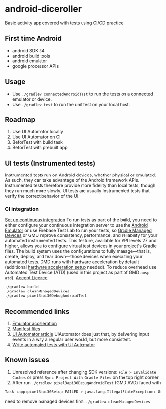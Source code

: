 # android-diceroller
Basic activity app covered with tests using CI/CD practice

## First time Android
- android SDK 34
- android build tools
- android emulator
- google processor APIs

## Usage
- Use `./gradlew connectedAndroidTest` to run the tests on a connected emulator or device.
- Use `./gradlew test` to run the unit test on your local host.

## Roadmap
1. Use UI Automator locally
2. Use UI Automator on CI
3. BeforTest with build task
4. BeforTest with prebuilt app

## UI tests (Instrumented tests)
Instrumented tests run on Android devices, whether physical or emulated. As such, they can take advantage of the Android framework APIs. 
Instrumented tests therefore provide more fidelity than local tests, though they run much more slowly.
UI tests are usually Instrumented tests that verify the correct behavior of the UI.
### CI integration
[Set up continuous integration](https://developer.android.com/studio/projects/continuous-integration)
To run tests as part of the build, you need to either configure your continuous integration server to use the
[Android Emulator](https://developer.android.com/studio/run/emulator-commandline) or use Firebase Test Lab to run your tests, so
[Gradle Managed Devices](https://developer.android.com/studio/test/gradle-managed-devices) or GMD improve consistency, performance, and reliability for your automated instrumented tests. This feature, available for API levels 27 and higher, allows you to configure virtual test devices in your project's Gradle files.
The build system uses the configurations to fully manage—that is, create, deploy, and tear down—those devices when executing your automated tests.
GMD runs with hardware acceleration by default (additional [hardware acceleration setup](https://developer.android.com/studio/run/emulator-acceleration#vm-linux) needed).
To reduce overhead use Automated Test Device (ATD) (used in this project as part of GMD `aosp-atd`).
[Accept Licence](https://developer.android.com/tools/sdkmanager#accept-licenses)
```bash
./gradlew build
./gradlew cleanManagedDevices
./gradlew pixel3api30DebugAndroidTest
```

## Recommended links
1. [Emulator acceleration](https://developer.android.com/studio/run/emulator-acceleration)
2. [Manifest files](https://developer.android.com/guide/topics/manifest/manifest-intro)
3. [UI Automator article](https://medium.com/androiddevelopers/accessing-composables-from-uiautomator-cf316515edc2)
UiAutomator does just that, by delivering input events in a way a regular user would, but more consistent.
4. [Write automated tests with UI Automator](https://developer.android.com/training/testing/other-components/ui-automator)

## Known issues
1. Unresolved reference after changing SDK versions: `File > Invalidate Caches` or press `Sync Project With Gradle Files` on the top right corner
2. After run `./gradlew pixel3api30DebugAndroidTest` (GMD AVD) faced with
```bash
Task :app:pixel3api30Setup FAILED > java.lang.IllegalStateException: Gradle was not able to complete device setup for: dev30_aosp_atd_arm64-v8a_Pixel_3`
``` 
need to remove managed devices first: `./gradlew cleanManagedDevices`
